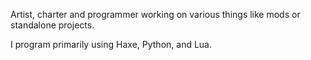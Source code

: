Artist, charter and programmer working on various things like mods or standalone projects.

I program primarily using Haxe, Python, and Lua.
